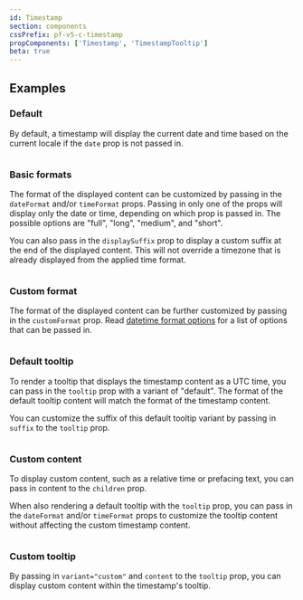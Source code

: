 ```yaml
---
id: Timestamp
section: components
cssPrefix: pf-v5-c-timestamp
propComponents: ['Timestamp', 'TimestampTooltip']
beta: true
---
```


## Examples

### Default

By default, a timestamp will display the current date and time based on the current locale if the `date` prop is not passed in.

```ts file="./TimestampDefault.tsx"
```

### Basic formats

The format of the displayed content can be customized by passing in the `dateFormat` and/or `timeFormat` props. Passing in only one of the props will display only the date or time, depending on which prop is passed in. The possible options are "full", "long", "medium", and "short".

You can also pass in the `displaySuffix` prop to display a custom suffix at the end of the displayed content. This will not override a timezone that is already displayed from the applied time format.

```ts file="./TimestampBasicFormats.tsx"
```

### Custom format

The format of the displayed content can be further customized by passing in the `customFormat` prop. Read [datetime format options](https://developer.mozilla.org/en-US/docs/Web/JavaScript/Reference/Global_Objects/Intl/DateTimeFormat/DateTimeFormat#options) for a list of options that can be passed in.

```ts file="./TimestampCustomFormat.tsx"
```

### Default tooltip

To render a tooltip that displays the timestamp content as a UTC time, you can pass in the `tooltip` prop with a variant of "default". The format of the default tooltip content will match the format of the timestamp content.

You can customize the suffix of this default tooltip variant by passing in `suffix` to the `tooltip` prop.

```ts file="./TimestampDefaultTooltip.tsx"
```

### Custom content

To display custom content, such as a relative time or prefacing text, you can pass in content to the `children` prop.

When also rendering a default tooltip with the `tooltip` prop, you can pass in the `dateFormat` and/or `timeFormat` props to customize the tooltip content without affecting the custom timestamp content.

```ts file="TimestampCustomContent.tsx"
```

### Custom tooltip

By passing in `variant="custom"` and `content` to the `tooltip` prop, you can display custom content within the timestamp's tooltip.

```ts file="TimestampCustomTooltip.tsx"
```

